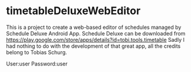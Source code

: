 timetableDeluxeWebEditor
========================

This is a project to create a web-based editor of schedules managed by Schedule Deluxe Android App.
Schedule Deluxe can be downloaded from https://play.google.com/store/apps/details?id=tobi.tools.timetable
Sadly I had nothing to do with the development of that great app, all the credits belong to Tobias Schurg.

User:user
Password:user
